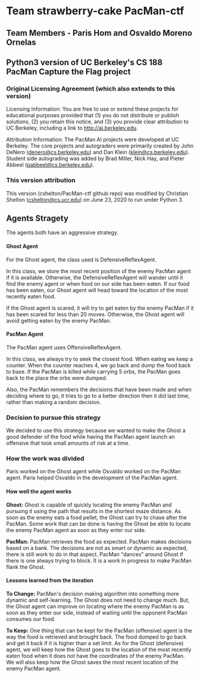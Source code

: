 # Team strawberry-cake PacMan-ctf
## Team Members - Paris Hom and Osvaldo Moreno Ornelas
## Python3 version of UC Berkeley's CS 188 PacMan Capture the Flag project

### Original Licensing Agreement (which also extends to this version)
Licensing Information:  You are free to use or extend these projects for
educational purposes provided that (1) you do not distribute or publish
solutions, (2) you retain this notice, and (3) you provide clear
attribution to UC Berkeley, including a link to http://ai.berkeley.edu.

Attribution Information: The PacMan AI projects were developed at UC Berkeley.
The core projects and autograders were primarily created by John DeNero
(denero@cs.berkeley.edu) and Dan Klein (klein@cs.berkeley.edu).
Student side autograding was added by Brad Miller, Nick Hay, and
Pieter Abbeel (pabbeel@cs.berkeley.edu).

### This version attribution
This version (cshelton/PacMan-ctf github repo) was modified by Christian
Shelton (cshelton@cs.ucr.edu) on June 23, 2020 to run under Python 3.


## Agents Stragety
The agents both have an aggressive strategy.
#### Ghost Agent
For the Ghost agent, the class used is DefensiveReflexAgent. 

In this class, we store the most recent position of the enemy PacMan agent if it is available. Otherwise, the DefensiveReflexAgent will wander until it find the enemy agent or when food on our side has been eaten. If our food has been eaten, our Ghost agent will head toward the location of the most recently eaten food.

If the Ghost agent is scared, it will try to get eaten by the enemy PacMan if it has been scared for less than 20 moves. Otherwise, the Ghost agent will avoid getting eaten by the enemy PacMan.
#### PacMan Agent
The PacMan agent uses OffensiveReflexAgent. 

In this class, we always try to seek the closest food. When eating we keep a counter. When the counter reaches 4, we go back and dump the food back to base. If the PacMan is killed while carrying 5 orbs, the PacMan goes back to the place the orbs were dumped. 

Also, the PacMan remembers the decisions that have been made and when deciding where to go, it tries to go to a better direction then it did last time, rather than making a random decision.

### Decision to pursue this strategy
We decided to use this strategy because we wanted to make the Ghost a good defender of the food while having the PacMan agent launch an offensive that took small amounts of risk at a time.


### How the work was divided
Paris worked on the Ghost agent while Osvaldo worked on the PacMan agent. Paris helped Osvaldo in the development of the PacMan agent.

#### How well the agent works

**Ghost:** Ghost is capable of quickly locating the enemy PacMan and pursuing it using the path that results in the shortest maze distance. As soon as the enemy eats a food pellet, the Ghost can try to chase after the PacMan. Some work that can be done is having the Ghost be able to locate the enemy PacMan agent as soon as they enter our side.

**PacMan:**  PacMan retrieves the food as expected. PacMan makes decisions based on a bank. The decisions are not as smart or dynamic as expected, there is still work to do in that aspect. PacMan "dances" around Ghost if there is one always trying to block. It is a work in progress to make PacMan flank the Ghost.

#### Lessons learned from the iteration

**To Change:** PacMan's decision making algorithm into something more dynamic and self-learning. The Ghost does not need to change much. But, the Ghost agent can improve on locating where the enemy PacMan is as soon as they enter our side, instead of waiting until the opponent PacMan consumes our food.

**To Keep:** One thing that can be kept for the PacMan (offensive) agent is the way the food is retrieved and brought back. The food dumped to go back and get it back if it is higher than a set limit.
As for the Ghost (defensive) agent, we will keep how the Ghost goes to the location of the most recently eaten food when it does not have the coordinates of the enemy PacMan. We will also keep how the Ghost saves the most recent location of the enemy PacMan agent.